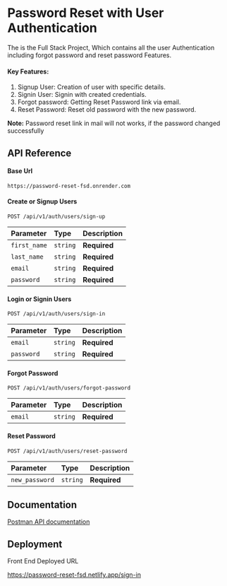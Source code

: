 
# Password Reset with User Authentication

The is the Full Stack Project, Which contains all the user Authentication including forgot password and reset password Features.

#### Key Features:

1. Signup User: Creation of user with specific details.
2. Signin User: Signin with created credentials.
3. Forgot password: Getting Reset Password link via email.
4. Reset Password: Reset old password with the new password.

**Note:** Password reset link in mail will not works, if the password changed successfully

## API Reference
#### Base Url
```
https://password-reset-fsd.onrender.com
```
#### Create or Signup Users

```http
POST /api/v1/auth/users/sign-up
```

| Parameter | Type     | Description                |
| :-------- | :------- | :------------------------- |
| `first_name` | `string` | **Required** |
| `last_name` | `string` | **Required** |
| `email` | `string` | **Required** |
| `password` | `string` | **Required** |

#### Login or Signin Users

```http
POST /api/v1/auth/users/sign-in
```

| Parameter | Type     | Description                |
| :-------- | :------- | :------------------------- |
| `email` | `string` | **Required** |
| `password` | `string` | **Required** |

#### Forgot Password

```http
POST /api/v1/auth/users/forgot-password
```

| Parameter | Type     | Description                |
| :-------- | :------- | :------------------------- |
| `email` | `string` | **Required** |

#### Reset Password

```http
POST /api/v1/auth/users/reset-password
```

| Parameter | Type     | Description                |
| :-------- | :------- | :------------------------- |
| `new_password` | `string` | **Required** |

## Documentation

[Postman API documentation](https://documenter.getpostman.com/view/19527033/2sA3Qwbpj1)



## Deployment

Front End Deployed URL

https://password-reset-fsd.netlify.app/sign-in


